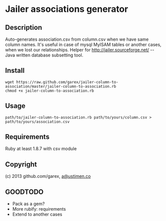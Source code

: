 # Jailer associations generator

## Description

Auto-generates association.csv from column.csv when we have same column names.
It's useful in case of mysql MyISAM tables or another cases, when we lost our relationships.
Helper for http://jailer.sourceforge.net/ -- Java written database subsetting tool.

## Install

    wget https://raw.github.com/garex/jailer-column-to-association/master/jailer-column-to-association.rb
    chmod +x jailer-column-to-association.rb

## Usage

    path/to/jailer-column-to-association.rb path/to/yours/column.csv > path/to/yours/association.csv

## Requirements

Ruby at least 1.8.7 with csv module

## Copyright

(c) 2013 github.com/garex, a@ustimen.co

## GOODTODO

* Pack as a gem?
* More rubify: requirements
* Extend to another cases

